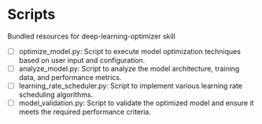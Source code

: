 # Scripts

Bundled resources for deep-learning-optimizer skill

- [ ] optimize_model.py: Script to execute model optimization techniques based on user input and configuration.
- [ ] analyze_model.py: Script to analyze the model architecture, training data, and performance metrics.
- [ ] learning_rate_scheduler.py: Script to implement various learning rate scheduling algorithms.
- [ ] model_validation.py: Script to validate the optimized model and ensure it meets the required performance criteria.
